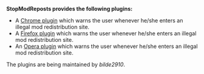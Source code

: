 **StopModReposts provides the following plugins:**
- A [Chrome plugin](https://chrome.google.com/webstore/detail/stop-mod-reposts/dmooeeefhgcabgimjgdjaldjkddeopmp) which warns the user whenever he/she enters an illegal mod redistribution site.
- A [Firefox plugin](https://addons.mozilla.org/en-US/firefox/addon/stop-mod-reposts/) which warns the user whenever he/she enters an illegal mod redistribution site.
- An [Opera plugin](https://addons.opera.com/en/extensions/details/stop-mod-reposts/) which warns the user whenever he/she enters an illegal mod redistribution site.

The plugins are being maintained by *bilde2910*.
